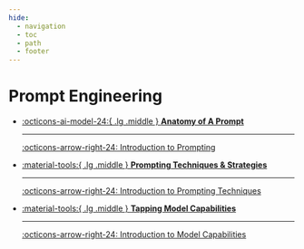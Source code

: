 ```yaml
---
hide:
  - navigation
  - toc
  - path
  - footer
---
```


# Prompt Engineering


<div class="grid cards" markdown>

-   [:octicons-ai-model-24:{ .lg .middle } __Anatomy of A Prompt__](anatomy/index.md)

    ---

    [:octicons-arrow-right-24: Introduction to Prompting](anatomy/intro.md)


-   [:material-tools:{ .lg .middle } __Prompting Techniques & Strategies__](techniques/index.md)

    ---

    [:octicons-arrow-right-24: Introduction to Prompting Techniques](techniques/intro.md)

-   [:material-tools:{ .lg .middle } __Tapping Model Capabilities__](capabilities/index.md)

    ---

    [:octicons-arrow-right-24: Introduction to Model Capabilities](capabilities/intro.md)
</div>